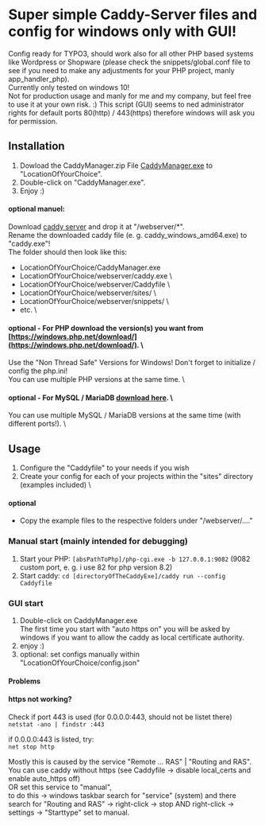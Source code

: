 # Super simple Caddy-Server files and config for windows only with GUI!
Config ready for TYPO3, should work also for all other PHP based systems like Wordpress or Shopware (please check the snippets/global.conf file to see if you need to make any adjustments for your PHP project, manly app_handler_php). \
Currently only tested on windows 10! \
Not for production usage and manly for me and my company, but feel free to use it at your own risk. :)
This script (GUI) seems to ned administrator rights for default ports 80(http) / 443(https) therefore windows will ask you for permission.

## Installation
1. Dowload the CaddyManager.zip File [CaddyManager.exe](Releases/x64/ "CaddyManager.exe") to "LocationOfYourChoice".
2. Double-click on "CaddyManager.exe".
3. Enjoy :)

#### optional manuel:
Download [caddy server](https://caddyserver.com/download) and drop it at "/webserver/*". \
Rename the downloaded caddy file (e. g. caddy_windows_amd64.exe) to "caddy.exe"! \
The folder should then look like this:

- LocationOfYourChoice/CaddyManager.exe
- LocationOfYourChoice/webserver/caddy.exe \
- LocationOfYourChoice/webserver/Caddyfile \
- LocationOfYourChoice/webserver/sites/ \
- LocationOfYourChoice/webserver/snippets/ \
- etc. \

#### optional - For PHP download the version(s) you want from [https://windows.php.net/download/](https://windows.php.net/download/). \
Use the "Non Thread Safe" Versions for Windows! Don't forget to initialize / config the php.ini! \
You can use multiple PHP versions at the same time. \

#### optional - For MySQL / MariaDB [download here](https://mariadb.org/download/?t=mariadb&p=mariadb&r=11.8.2&os=windows&cpu=x86_64&pkg=msi&mirror=archive). \
You can use multiple MySQL / MariaDB versions at the same time (with different ports!). \


## Usage
1. Configure the "Caddyfile" to your needs if you wish
2. Create your config for each of your projects within the "sites" directory (examples included) \

#### optional
- Copy the example files to the respective folders under "/webserver/...."

### Manual start (mainly intended for debugging)
1. Start your PHP: `[absPathToPhp]/php-cgi.exe -b 127.0.0.1:9082` (9082 custom port, e. g. i use 82 for php version 8.2)
2. Start caddy: `cd [directoryOfTheCaddyExe]/caddy run --config Caddyfile`

### GUI start
1. Double-click on CaddyManager.exe \
   The first time you start with "auto https on" you will be asked by windows if you want to allow the caddy as local certificate authority.
2. enjoy :)
3. optional: set configs manually within "LocationOfYourChoice/config.json"

#### Problems
#### https not working?
Check if port 443 is used (for 0.0.0.0:443, should not be listet there) \
`netstat -ano | findstr :443`

if 0.0.0.0:443 is listed, try: \
`net stop http`

Mostly this is caused by the service "Remote ... RAS" | "Routing and RAS". \
You can use caddy without https (see Caddyfile -> disable local_certs and enable auto_https off) \
OR set this service to "manual", \
to do this -> windows taskbar search for "service" (system) and there search for "Routing and RAS" -> right-click -> stop AND right-click -> settings -> "Starttype" set to manual.
